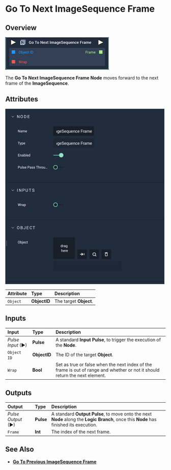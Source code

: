 # Go To Next ImageSequence Frame

## Overview

![The Go To Next ImageSequence Frame Node.](../../../.gitbook/assets/node-go-to-next-imagesequence-frame.png)

The **Go To Next ImageSequence Frame Node** moves forward to the next frame of the **ImageSequence**.

## Attributes

![The Go To Next ImageSequence Frame Node Attributes.](../../../.gitbook/assets/node-go-to-next-imagesequence-frame-attr.png)

| Attribute | Type | Description |
| :--- | :--- | :--- |
| `Object` | **ObjectID** | The target **Object**. |

## Inputs

| Input | Type | Description |
| :--- | :--- | :--- |
| _Pulse Input_ \(►\) | **Pulse** | A standard **Input Pulse**, to trigger the execution of the **Node**. |
| `Object ID` | **ObjectID** | The ID of the target **Object**. |
| `Wrap` | **Bool** | Set as true or false when the next index of the frame is out of range and whether or not it should return the next element. |

## Outputs

| Output | Type | Description |
| :--- | :--- | :--- |
| _Pulse Output_ \(►\) | **Pulse** | A standard **Output Pulse**, to move onto the next **Node** along the **Logic Branch**, once this **Node** has finished its execution. |
| `Frame` | **Int** | The index of the next frame. |

## See Also

* [**Go To Previous ImageSequence Frame**](gotopreviousimagesequenceframe.md)

